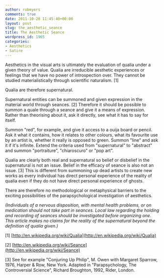```yaml
---
author: robmyers
comments: true
date: 2011-10-28 11:45:40+00:00
layout: post
slug: the_aesthetic_seance
title: The Aesthetic Seance
wordpress_id: 1965
categories:
- Aesthetics
- Satire
---
```


Aesthetics in the visual arts is ultimately the evaluation of qualia under a given theory of value. Qualia are irreducible aesthetic experiences or feelings that we have no power of introspection over. They cannot be studied materialistically through scientific naturalism. [1]  
  
Qualia are therefore supernatural.  
  
Supernatural entities can be summoned and given expression in the material world through seances. [2] Therefore it should be possible to summon a quale through a seance and give it a means of expression. Rather than theorising about it, ask it directly, see what it has to say for itself.   
  
Summon "red", for example, and give it access to a ouija board or pencil. Ask it what it contains, how it relates to other colours, what its favourite use by an artist is, whether it really is opposed to green. Summon "line" and ask it if it's infinite. Extend the criteria used from "supernatural" to "abstract" and summon "portraiture", "chiaroscuro" or "pop art".  
  
Qualia are clearly both real and supernatural so belief or disbelief in the supernatural is not an issue. Belief in the efficacy of seance is also not an issue. [3] This is different from summoning up dead artists to create new works as every individual has direct personal experience of the reality of qualia even if they do not have direct personal experience of ghosts.  
  
There are therefore no methodological or metaphysical barriers to the exciting possibilities of the parapsychological investigation of aesthetics.  
  
_(Individuals of a nervous disposition, with mental health problems, or on medication should not take part in seances. Local law regarding the holding and recording of seances should be investigated before organizing one. This article makes no claims for the reality of the supernatural beyond the definition of qualia given.)_  
  
[1] [http://en.wikipedia.org/wiki/Qualia](http://en.wikipedia.org/wiki/Qualia)  
  
[2] [http://en.wikipedia.org/wiki/Seance](http://en.wikipedia.org/wiki/Seance)  
  
[3] See for example "Conjuring Up Philip", M. Owen with Margaret Sparrow, 1976, Harper & Row, New York. Adapted in "Parapsychology, The Controversial Science", Richard Broughton, 1992, Rider, London.  
  


